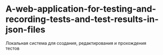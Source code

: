 # A-web-application-for-testing-and-recording-tests-and-test-results-in-json-files
Локальная система для создания, редактирования и прохождения тестов
